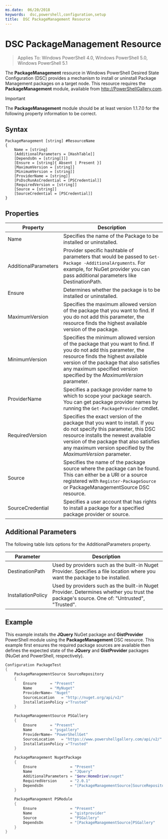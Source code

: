 ```yaml
---
ms.date:  06/20/2018
keywords:  dsc,powershell,configuration,setup
title:  DSC PackageManagement Resource
---
```

# DSC PackageManagement Resource

> Applies To: Windows PowerShell 4.0, Windows PowerShell 5.0, Windows PowerShell 5.1

The **PackageManagement** resource in Windows PowerShell Desired State Configuration (DSC) provides a mechanism to install or uninstall Package Management packages on a target node. This resource requires the **PackageManagement** module, available from http://PowerShellGallery.com.

> [!IMPORTANT]
> The **PackageManagement** module should be at least version 1.1.7.0 for the following property information to be correct.

## Syntax

```
PackageManagement [string] #ResourceName
{
    Name = [string]
    [AdditionalParameters = [HashTable]]
    [DependsOn = [string[]]]
    [Ensure = [string]{ Absent | Present }]
    [MaximumVersion = [string]]
    [MinimumVersion = [string]]
    [ProviderName = [string]]
    [PsDscRunAsCredential = [PSCredential]]
    [RequiredVersion = [string]]
    [Source = [string]]
    [SourceCredential = [PSCredential]]
}
```

## Properties

|  Property  |  Description   |
|---|---|
| Name| Specifies the name of the Package to be installed or uninstalled.|
| AdditionalParameters| Provider specific hashtable of parameters that would be passed to `Get-Package -AdditionalArguments`. For example, for NuGet provider you can pass additional parameters like DestinationPath.|
| Ensure| Determines whether the package is to be installed or uninstalled.|
| MaximumVersion|Specifies the maximum allowed version of the package that you want to find. If you do not add this parameter, the resource finds the highest available version of the package.|
| MinimumVersion|Specifies the minimum allowed version of the package that you want to find. If you do not add this parameter, the resource finds the highest available version of the package that also satisfies any maximum specified version specified by the _MaximumVersion_ parameter.|
| ProviderName| Specifies a package provider name to which to scope your package search. You can get package provider names by running the `Get-PackageProvider` cmdlet.|
| RequiredVersion| Specifies the exact version of the package that you want to install. If you do not specify this parameter, this DSC resource installs the newest available version of the package that also satisfies any maximum version specified by the _MaximumVersion_ parameter.|
| Source| Specifies the name of the package source where the package can be found. This can either be a URI or a source registered with `Register-PackageSource` or PackageManagementSource DSC resource.|
| SourceCredential | Specifies a user account that has rights to install a package for a specified package provider or source.|

## Additional Parameters

The following table lists options for the AdditionalParameters property.

|  Parameter  | Description   |
|---|---|
| DestinationPath| Used by providers such as the built-in Nuget Provider. Specifies a file location where you want the package to be installed.|
| InstallationPolicy| Used by providers such as the built-in Nuget Provider. Determines whether you trust the package's source. One of: "Untrusted", "Trusted".|

## Example

This example installs the **JQuery** NuGet package and **GistProvider** PowerShell module using the **PackageManagement** DSC resource. This example first ensures the required package sources are available then defines the expected state of the **JQuery** and **GistProvider** packages (NuGet and PowerShell, respectively).

```powershell
Configuration PackageTest
{
    PackageManagementSource SourceRepository
    {
        Ensure      = "Present"
        Name        = "MyNuget"
        ProviderName= "Nuget"
        SourceLocation   = "http://nuget.org/api/v2/"
        InstallationPolicy ="Trusted"
    }

    PackageManagementSource PSGallery
    {
        Ensure      = "Present"
        Name        = "psgallery"
        ProviderName= "PowerShellGet"
        SourceLocation   = "https://www.powershellgallery.com/api/v2/"
        InstallationPolicy ="Trusted"
    }

    PackageManagement NugetPackage
    {
        Ensure               = "Present"
        Name                 = "JQuery"
        AdditionalParameters = "$env:HomeDrive\nuget"
        RequiredVersion      = "2.0.1"
        DependsOn            = "[PackageManagementSource]SourceRepository"
    }

    PackageManagement PSModule
    {
        Ensure               = "Present"
        Name                 = "gistprovider"
        Source               = "PSGallery"
        DependsOn            = "[PackageManagementSource]PSGallery"
    }
}
```